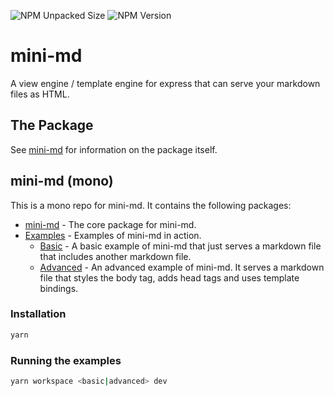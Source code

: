 ![NPM Unpacked Size](https://img.shields.io/npm/unpacked-size/mini-md)
![NPM Version](https://img.shields.io/npm/v/mini-md)

# mini-md

A view engine / template engine for express that can serve your markdown files as HTML.

## The Package

See [mini-md](mini-md) for information on the package itself.

## mini-md (mono)

This is a mono repo for mini-md. It contains the following packages:

- [mini-md](mini-md) - The core package for mini-md.
- [Examples](examples) - Examples of mini-md in action.
  - [Basic](examples/basic) - A basic example of mini-md that just serves a markdown file that includes another markdown file.
  - [Advanced](examples/advanced) - An advanced example of mini-md. It serves a markdown file that styles the body tag, adds head tags and uses template bindings.

### Installation

```bash
yarn
```

### Running the examples

```bash
yarn workspace <basic|advanced> dev
```
